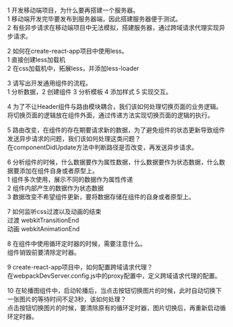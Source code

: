 1 开发移动端项目，为什么要再搭建一个服务器。  
    1 移动端开发完毕要发布到服务器端，因此搭建服务器便于测试。  
    2 有些异步请求在移动端项目中无法模拟，搭建服务器，通过跨域请求代理实现异步请求。  
  
2 如何在create-react-app项目中使用less。  
    1 直接创建less加载机  
    2 在css加载机中，拓展less，并添加less-loader  
  
3 请写出开发通用组件的流程。  
    1 分析数据，2 创建组件 3 分析模板 4 添加样式 5 实现交互。  
  
4 为了不让Header组件与路由模块耦合，我们该如何处理切换页面的业务逻辑。  
    将切换页面的逻辑放在组件外面，通过传递方法实现切换页面的逻辑的执行。  
  
5 路由改变，在组件的存在期要请求新的数据，为了避免组件的状态更新导致组件发送异步请求的问题，我们该如何处理这类问题？  
    在componentDidUpdate方法中判断路径是否改变，再发送异步请求。  
  
6 分析组件的时候，什么数据要作为属性数据，什么数据要作为状态数据，什么数据要添加在组件自身或者原型上。  
    1 组件多次使用，展示不同的数据作为属性传递  
    2 组件内部产生的数据作为状态数据  
    3 数据改变不希望组件更新，要将数据存储在组件的自身或者原型上。  
  
7 如何监听css过渡以及动画的结束  
    过渡  webkitTransitionEnd  
    动画  webkitAnimationEnd  
  
8 在组件中使用循环定时器的时候，需要注意什么。  
    组件销毁前要清除定时器。  
  
9 create-react-app项目中，如何配置跨域请求代理？  
    在webpackDevServer.config.js中的proxy配置中，定义跨域请求代理的配置。  
  
10 在轮播图组件中，启动轮播后，当点击按钮切换图片的时候，此时自动切换下一张图片的等待时间不足3秒，该如何处理？  
    点击按钮切换图片的时候，要清除原有的循环定时器，图片切换后，再重新启动循环定时器。  